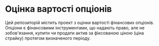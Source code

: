 # Оцінка вартості опціонів

Цей репозиторій містить проект з оцінки вартості фінансових опціонів. 
Опціони є фінансовими інструментами, що надають право, але не зобов'язання, купити чи продати актив за фіксованою ціною (ціна страйку) протягом визначеного періоду.
